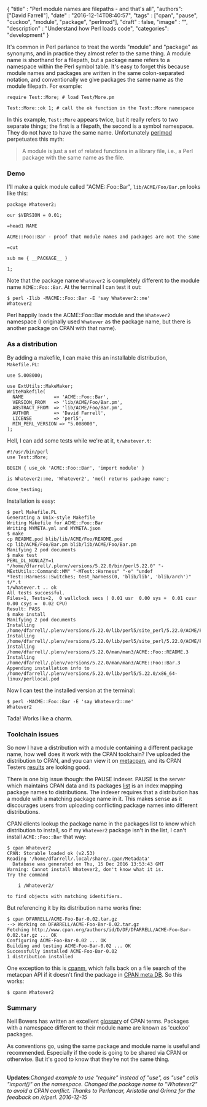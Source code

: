 
  {
    "title"  : "Perl module names are filepaths - and that's all",
    "authors": ["David Farrell"],
    "date"   : "2016-12-14T08:40:57",
    "tags"   : ["cpan", "pause", "cuckoo", "module", "package", "perlmod"],
    "draft"  : false,
    "image"  : "",
    "description" : "Understand how Perl loads code",
    "categories": "development"
  }

It's common in Perl parlance to treat the words "module" and "package" as synonyms, and in practice they almost refer to the same thing. A module name is shorthand for a filepath, but a package name refers to a namespace within the Perl symbol table. It's easy to forget this because module names and packages are written in the same colon-separated notation, and conventionally we give packages the same name as the module filepath. For example:

``` prettyprint
require Test::More; # load Test/More.pm

Test::More::ok 1; # call the ok function in the Test::More namespace
```

In this example, `Test::More` appears twice, but it really refers to two separate things; the first is a filepath, the second is a symbol namespace. They do not have to have the same name. Unfortunately [perlmod](http://perldoc.perl.org/perlmod.html) perpetuates this myth:

> A module is just a set of related functions in a library file, i.e., a
> Perl package with the same name as the file.
>

### Demo

I'll make a quick module called "ACME::Foo::Bar", `lib/ACME/Foo/Bar.pm` looks like this:

``` prettyprint
package Whatever2;

our $VERSION = 0.01;

=head1 NAME

ACME::Foo::Bar - proof that module names and packages are not the same

=cut

sub me { __PACKAGE__ }

1;
```

Note that the package name `Whatever2` is completely different to the module name `ACME::Foo::Bar`. At the terminal I can test it out:

    $ perl -Ilib -MACME::Foo::Bar -E 'say Whatever2::me'
    Whatever2

Perl happily loads the ACME::Foo::Bar module and the `Whatever2` namespace (I originally used `Whatever` as the package name, but there is another package on CPAN with that name).

### As a distribution

By adding a makefile, I can make this an installable distribution, `Makefile.PL`:

``` prettyprint
use 5.008000;

use ExtUtils::MakeMaker;
WriteMakefile(
  NAME           => 'ACME::Foo::Bar',
  VERSION_FROM   => 'lib/ACME/Foo/Bar.pm',
  ABSTRACT_FROM  => 'lib/ACME/Foo/Bar.pm',
  AUTHOR         => 'David Farrell',
  LICENSE        => 'perl5',
  MIN_PERL_VERSION => "5.008000",
);
```

Hell, I can add some tests while we're at it, `t/whatever.t`:

``` prettyprint
#!/usr/bin/perl
use Test::More;

BEGIN { use_ok 'ACME::Foo::Bar', 'import module' }

is Whatever2::me, 'Whatever2', 'me() returns package name';

done_testing;
```

Installation is easy:

    $ perl Makefile.PL
    Generating a Unix-style Makefile
    Writing Makefile for ACME::Foo::Bar
    Writing MYMETA.yml and MYMETA.json
    $ make
    cp README.pod blib/lib/ACME/Foo/README.pod
    cp lib/ACME/Foo/Bar.pm blib/lib/ACME/Foo/Bar.pm
    Manifying 2 pod documents
    $ make test
    PERL_DL_NONLAZY=1 "/home/dfarrell/.plenv/versions/5.22.0/bin/perl5.22.0" "-MExtUtils::Command::MM" "-MTest::Harness" "-e" "undef *Test::Harness::Switches; test_harness(0, 'blib/lib', 'blib/arch')" t/*.t
    t/whatever.t .. ok
    All tests successful.
    Files=1, Tests=2,  0 wallclock secs ( 0.01 usr  0.00 sys +  0.01 cusr  0.00 csys =  0.02 CPU)
    Result: PASS
    $ make install
    Manifying 2 pod documents
    Installing /home/dfarrell/.plenv/versions/5.22.0/lib/perl5/site_perl/5.22.0/ACME/Foo/Bar.pm
    Installing /home/dfarrell/.plenv/versions/5.22.0/lib/perl5/site_perl/5.22.0/ACME/Foo/README.pod
    Installing /home/dfarrell/.plenv/versions/5.22.0/man/man3/ACME::Foo::README.3
    Installing /home/dfarrell/.plenv/versions/5.22.0/man/man3/ACME::Foo::Bar.3
    Appending installation info to /home/dfarrell/.plenv/versions/5.22.0/lib/perl5/5.22.0/x86_64-linux/perllocal.pod

Now I can test the installed version at the terminal:

    $ perl -MACME::Foo::Bar -E 'say Whatever2::me'
    Whatever2

Tada! Works like a charm.

### Toolchain issues

So now I have a distribution with a module containing a different package name, how well does it work with the CPAN toolchain? I've uploaded the distribution to CPAN, and you can view it on [metacpan](https://metacpan.org/pod/release/DFARRELL/ACME-Foo-Bar-0.02/lib/ACME/Foo/Bar.pm), and its CPAN Testers [results](http://www.cpantesters.org/distro/A/ACME-Foo-Bar.html?oncpan=1&distmat=1&version=0.02&grade=2) are looking good.

There is one big issue though: the PAUSE indexer. PAUSE is the server which maintains CPAN data and its packages [list](https://cpan.metacpan.org/modules/02packages.details.txt) is an index mapping package names to distributions. The indexer requires that a distribution has a module with a matching package name in it. This makes sense as it discourages users from uploading conflicting package names into different distributions.

CPAN clients lookup the package name in the packages list to know which distribution to install, so if my `Whatever2` package isn't in the list, I can't install `ACME::Foo::Bar` that way:

    $ cpan Whatever2
    CPAN: Storable loaded ok (v2.53)
    Reading '/home/dfarrell/.local/share/.cpan/Metadata'
      Database was generated on Thu, 15 Dec 2016 13:53:43 GMT
    Warning: Cannot install Whatever2, don't know what it is.
    Try the command

        i /Whatever2/

    to find objects with matching identifiers.

But referencing it by its distribution name works fine:

    $ cpan DFARRELL/ACME-Foo-Bar-0.02.tar.gz
    --> Working on DFARRELL/ACME-Foo-Bar-0.02.tar.gz
    Fetching http://www.cpan.org/authors/id/D/DF/DFARRELL/ACME-Foo-Bar-0.02.tar.gz ... OK
    Configuring ACME-Foo-Bar-0.02 ... OK
    Building and testing ACME-Foo-Bar-0.02 ... OK
    Successfully installed ACME-Foo-Bar-0.02
    1 distribution installed

One exception to this is [cpanm](https://metacpan.org/pod/App::cpanminus), which falls back on a file search of the metacpan API if it doesn't find the package in [CPAN meta DB](http://cpanmetadb.plackperl.org/). So this works:

    $ cpanm Whatever2

### Summary

Neil Bowers has written an excellent [glossary](http://neilb.org/2015/09/05/cpan-glossary.html#cuckoo-package) of CPAN terms. Packages with a namespace different to their module name are known as 'cuckoo' packages.

As conventions go, using the same package and module name is useful and recommended. Especially if the code is going to be shared via CPAN or otherwise. But it's good to know that they're not the same thing.

<br>**Updates**:*Changed example to use "require" instead of "use", as "use" calls "import()" on the namespace. Changed the package name to "Whatever2" to avoid a CPAN conflict. Thanks to Perlancar, Aristotle and Grinnz for the feedback on /r/perl. 2016-12-15*
